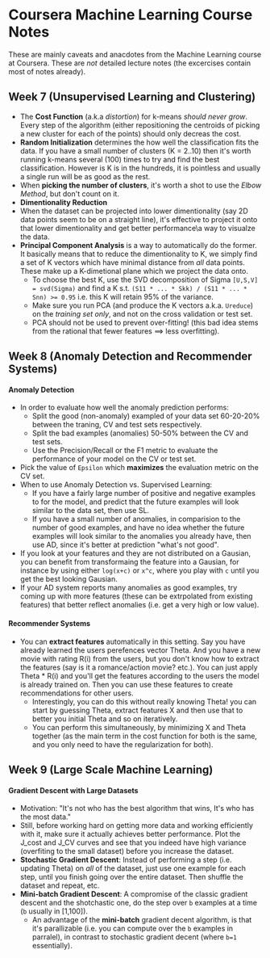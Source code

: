 # Coursera Machine Learning Course Notes

These are mainly caveats and anacdotes from the Machine Learning course at Coursera. These are *not* detailed lecture notes (the excercises contain most of notes already).

## Week 7 (Unsupervised Learning and Clustering)
* The **Cost Function** (a.k.a *distortion*) for k-means *should never grow*. Every step of the algorithm (either repositioning the centroids of picking a new cluster for each of the points) should only decreas the cost.
* **Random Initialization** determines the how well the classification fits the data. If you have a small number of clusters (K = 2..10) then it's worth running k-means several (100) times to try and find the best classification. However is K is in the hundreds, it is pointless and usually a single run will be as good as the rest.
* When **picking the number of clusters**, it's worth a shot to use the *Elbow Method*, but don't count on it.
* **Dimentionality Reduction**
 * When the dataset can be projected into lower dimentionality (say 2D data points seem to be on a straight line), it's effective to project it onto that lower dimentionality and get better performance\a way to visualze the data.
 * **Principal Component Analysis** is a way to automatically do the former. It basically means that to reduce the dimentionality to K, we simply find a set of K vectors which have minimal distance from *all* data points. These make up a K-dimetional plane which we project the data onto.
   * To choose the best K, use the SVD decomposition of Sigma `[U,S,V] = svd(Sigma)` and find a K s.t. `(S11 * ... * Skk) / (S11 * ... * Snn) >= 0.95` i.e. this K will retain 95% of the variance.
    * Make sure you run PCA (and produce the K vectors a.k.a. `Ureduce`) on the *training set only*, and not on the cross validation or test set.
    * PCA should not be used to prevent over-fitting! (this bad idea stems from the rational that fewer features ==> less overfitting).

## Week 8 (Anomaly Detection and Recommender Systems)
#### Anomaly Detection
* In order to evaluate how well the anomaly prediction performs:
  * Split the good (non-anomaly) exampled of your data set 60-20-20% between the traning, CV and test sets respectively.
  * Split the bad examples (anomalies) 50-50% between the CV and test sets.
  * Use the Precision/Recall or the F1 metric to evaluate the performance of your model on the CV or test set. 
* Pick the value of `Epsilon` which **maximizes** the evaluation metric on the CV set.
* When to use Anomaly Detection vs. Supervised Learning:
  * If you have a fairly large number of positive and negative examples to for the model, and predict that the future examples will look similar to the data set, then use SL.
  * If you have a small number of anomalies, in comparision to the number of good examples, and have no idea whether the future examples will look similar to the anomalies you already have, then use AD, since it's better at prediction "what's not good".
* If you look at your features and they are not distributed on a Gausian, you can benefit from transformaing the feature into a Gausian, for instance by using either `log(x+c)` or `x^c`, where you play with `c` until you get the best looking Gausian. 
* If your AD system reports many anomalies as good examples, try coming up with more features (these can be extrpolated from existing features) that better reflect anomalies (i.e. get a very high or low value).

#### Recommender Systems
* You can **extract features** automatically in this setting. Say you have already learned the users perefences vector Theta. And you have a new movie with rating R(i) from the users, but you don't know how to extract the features (say is it a romance/action movie? etc.). You can just apply Theta * R(i) and you'll get the features according to the users the model is already trained on. Then you can use these features to create recommendations for other users.
   * Interestingly, you can do this without really knowing Theta! you can start by guessing Theta, extract features X and then use that to better you initial Theta and so on iteratively.
   * You can perform this simultaneously, by minimizing X and Theta together (as the main term in the cost function for both is the same, and you only need to have the regularization for both).

## Week 9 (Large Scale Machine Learning)
#### Gradient Descent with Large Datasets
* Motivation: "It's not who has the best algorithm that wins, It's who has the most data."
* Still, before working hard on getting more data and working efficiently with it, make sure it actually achieves better performance. Plot the J_cost and J_CV curves and see that you indeed have high variance (overfiting to the small dataset) before you increase the dataset.
* **Stochastic Gradient Descent**: Instead of performing a step (i.e. updating Theta) on *all* of the dataset, just use one example for each step, until you finish going over the entire dataset. Then shuffle the dataset and repeat, etc.
* **Mini-batch Gradient Descent**: A compromise of the classic gradient descent and the shotchastic one, do the step over `b` examples at a time (`b` usually in [1,100]). 
  * An advantage of the **mini-batch** gradient decent algorithm, is that it's parallizable (i.e. you can compute over the `b` examples in parralel), in contrast to stochastic gradient decent (where `b=1` essentially). 
